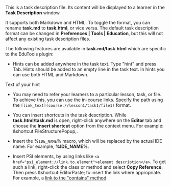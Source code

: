 
This is a task description file.
Its content will be displayed to a learner
in the **Task Description** window.

It supports both Markdown and HTML.
To toggle the format, you can rename **task.md**
to **task.html**, or vice versa.
The default task description format can be changed
in **Preferences | Tools | Education**,
but this will not affect any existing task description files.

The following features are available in
**task.md/task.html** which are specific to the EduTools plugin:

- Hints can be added anywhere in the task text.
Type "hint" and press Tab.
Hints should be added to an empty line in the task text.
In hints you can use both HTML and Markdown.
<div class="hint">

Text of your hint

</div>

- You may need to refer your learners to a particular lesson,
task, or file. To achieve this, you can use the in-course links.
Specify the path using the `[link_text](course://lesson1/task1/file1)` format.

- You can insert shortcuts in the task description.
While **task.html/task.md** is open, right-click anywhere
on the **Editor** tab and choose the **Insert shortcut** option
from the context menu.
For example: &shortcut:FileStructurePopup;.

- Insert the &percnt;`IDE_NAME`&percnt; macro,
which will be replaced by the actual IDE name.
For example, **%IDE_NAME%**.

- Insert PSI elements, by using links like
`<a href="psi_element://link.to.element">element description</a>`.
To get such a link, right-click the class or method
and select **Copy Reference**.
Then press &shortcut:EditorPaste; to insert the link where appropriate.
For example, a <a href="psi_element://java.lang.String#contains">link to the "contains" method</a>.